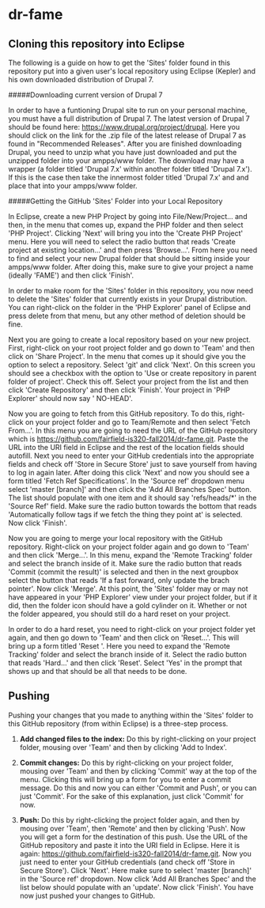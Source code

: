 dr-fame
=======  
  
Cloning this repository into Eclipse  
------------------------------------  
  
The following is a guide on how to get the 'Sites' folder found in this repository put into a given user's local repository using Eclipse (Kepler) and his own downloaded distribution of Drupal 7.  
  
  
#####Downloading current version of Drupal 7  
  
In order to have a funtioning Drupal site to run on your personal machine, you must have a full distribution of Drupal 7. The latest version of Drupal 7 should be found here: https://www.drupal.org/project/drupal. Here you should click on the link for the .zip file of the latest release of Drupal 7 as found in "Recommended Releases". After you are finished downloading Drupal, you need to unzip what you have just downloaded and put the unzipped folder into your ampps/www folder. The download may have a wrapper (a folder titled 'Drupal 7.x' within another folder titled 'Drupal 7.x'). If this is the case then take the innermost folder titled 'Drupal 7.x' and and place that into your ampps/www folder.  
  
  
  
#####Getting the GitHub 'Sites' Folder into your Local Repository  
  
In Eclipse, create a new PHP Project by going into File/New/Project... and then, in the menu that comes up, expand the PHP folder and then select 'PHP Project'. Clicking 'Next' will bring you into the 'Create PHP Project' menu. Here you will need to select the radio button that reads 'Create project at existing location...' and then press 'Browse...'. From here you need to find and select your new Drupal folder that should be sitting inside your ampps/www folder. After doing this, make sure to give your project a name (ideally 'FAME') and then click 'Finish'.  
  
In order to make room for the 'Sites' folder in this repository, you now need to delete the 'Sites' folder that currently exists in your Drupal distribution. You can right-click on the folder in the 'PHP Explorer' panel of Eclipse and press delete from that menu, but any other method of deletion should be fine.  
  
Next you are going to create a local repository based on your new project. First, right-click on your root project folder and go down to 'Team' and then click on 'Share Project'. In the menu that comes up it should give you the option to select a repository. Select 'git' and click 'Next'. On this screen you should see a checkbox with the option to 'Use or create repository in parent folder of project'. Check this off. Select your project from the list and then click 'Create Repository' and then click 'Finish'. Your project in 'PHP Explorer' should now say '<project name> NO-HEAD'.  
  
Now you are going to fetch from this GitHub repository. To do this, right-click on your project folder and go to Team/Remote and then select 'Fetch From...'. In this menu you are going to need the URL of the GitHub repository which is https://github.com/fairfield-is320-fall2014/dr-fame.git. Paste the URL into the URI field in Eclipse and the rest of the location fields should autofill. Next you need to enter your GitHub credentials into the appropriate fields and check off 'Store in Secure Store' just to save yourself from having to log in again later. After doing this click 'Next' and now you should see a form titled 'Fetch Ref Specifications'. In the 'Source ref' dropdown menu select 'master [branch]' and then click the 'Add All Branches Spec' button. The list should populate with one item and it should say 'refs/heads/*' in the 'Source Ref' field. Make sure the radio button towards the bottom that reads 'Automatically follow tags if we fetch the thing they point at' is selected. Now click 'Finish'.  
  
Now you are going to merge your local repository with the GitHub repository. Right-click on your project folder again and go down to 'Team' and then click 'Merge...'. In this menu, expand the 'Remote Tracking' folder and select the branch inside of it. Make sure the radio button that reads 'Commit (commit the result)' is selected and then in the next groupbox select the button that reads 'If a fast forward, only update the brach pointer'. Now click 'Merge'. At this point, the 'Sites' folder may or may not have appeared in your 'PHP Explorer' view under your project folder, but if it did, then the folder icon should have a gold cylinder on it. Whether or not the folder appeared, you should still do a hard reset on your project.  
  
In order to do a hard reset, you need to right-click on your project folder yet again, and then go down to 'Team' and then click on 'Reset...'. This will bring up a form titled 'Reset <project name>'. Here you need to expand the 'Remote Tracking' folder and select the branch inside of it. Select the radio button that reads 'Hard...' and then click 'Reset'. Select 'Yes' in the prompt that shows up and that should be all that needs to be done.  
  
  
  
Pushing  
-------  
  
Pushing your changes that you made to anything within the 'Sites' folder to this GitHub repository (from within Eclipse) is a three-step process.  
  
1) **Add changed files to the index:** Do this by right-clicking on your project folder, mousing over 'Team' and then by clicking 'Add to Index'.  
  
2) **Commit changes:** Do this by right-clicking on your project folder, mousing over 'Team' and then by clicking 'Commit' way at the top of the menu. Clicking this will bring up a form for you to enter a commit message. Do this and now you can either 'Commit and Push', or you can just 'Commit'. For the sake of this explanation, just click 'Commit' for now.  
  
3) **Push:** Do this by right-clicking the project folder again, and then by mousing over 'Team', then 'Remote' and then by clicking 'Push'. Now you will get a form for the destination of this push. Use the URL of the GitHub repository and paste it into the URI field in Eclipse. Here it is again: https://github.com/fairfield-is320-fall2014/dr-fame.git. Now you just need to enter your GitHub credentials (and check off 'Store in Secure Store'). Click 'Next'. Here make sure to select 'master [branch]' in the 'Source ref' dropdown. Now click 'Add All Branches Spec' and the list below should populate with an 'update'. Now click 'Finish'. You have now just pushed your changes to GitHub.
